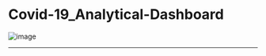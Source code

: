# Covid-19_Analytical-Dashboard
![image](https://github.com/Anirban3456/Covid-19_Analytical-Dashboard/assets/118114203/b9517709-ddd7-4efd-9a04-c63dd6cf4bd0)

<hr />
<br />
